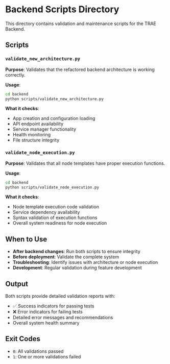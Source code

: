 # Backend Scripts Directory

This directory contains validation and maintenance scripts for the TRAE Backend.

## Scripts

### `validate_new_architecture.py`

**Purpose**: Validates that the refactored backend architecture is working correctly.

**Usage**:

```bash
cd backend
python scripts/validate_new_architecture.py
```

**What it checks**:

- App creation and configuration loading
- API endpoint availability
- Service manager functionality
- Health monitoring
- File structure integrity

### `validate_node_execution.py`

**Purpose**: Validates that all node templates have proper execution functions.

**Usage**:

```bash
cd backend
python scripts/validate_node_execution.py
```

**What it checks**:

- Node template execution code validation
- Service dependency availability
- Syntax validation of execution functions
- Overall system readiness for node execution

## When to Use

- **After backend changes**: Run both scripts to ensure integrity
- **Before deployment**: Validate the complete system
- **Troubleshooting**: Identify issues with architecture or node execution
- **Development**: Regular validation during feature development

## Output

Both scripts provide detailed validation reports with:

- ✅ Success indicators for passing tests
- ❌ Error indicators for failing tests
- Detailed error messages and recommendations
- Overall system health summary

## Exit Codes

- `0`: All validations passed
- `1`: One or more validations failed
